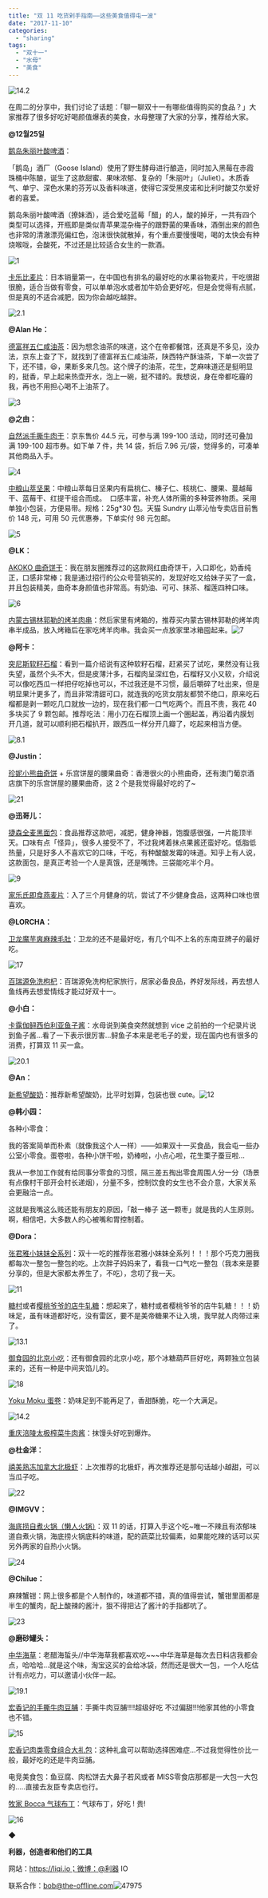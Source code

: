 ```yaml
---
title: "双 11 吃货剁手指南——这些美食值得屯一波"
date: "2017-11-10"
categories: 
  - "sharing"
tags: 
  - "双十一"
  - "水母"
  - "美食"
---
```


![14.2](/images/47521.jpg)

在周二的分享中，我们讨论了话题：「聊一聊双十一有哪些值得购买的食品？」大家推荐了很多好吃好喝颜值爆表的美食，水母整理了大家的分享，推荐给大家。

**@12월25일**

[鹅岛朱丽叶酸啤酒](https://list.tmall.com/search_product.htm?q=%B6%EC%B5%BA&type=p&spm=a220o.0.a2227oh.d100&from=.detail.pc_1_searchbutton)：

「鹅岛」酒厂（Goose Island）使用了野生酵母进行酿造，同时加入黑莓在赤霞珠桶中陈酿，诞生了这款甜蜜、果味浓郁、复杂的「朱丽叶」（Juliet）。木质香气、单宁、深色水果的芬芳以及香料味道，使得它深受黑皮诺和比利时酸艾尔爱好者的喜爱。

鹅岛朱丽叶酸啤酒（撩妹酒），适合爱吃蓝莓「醋」的人，酸的掉牙，一共有四个类型可以选择，开瓶即是类似青苹果混杂梅子的跟野菌的果香味，酒倒出来的颜色也非常的清澈漂亮偏红色，泡沫很快就散掉，有个重点要慢慢喝，喝的太快会有种烧喉咙，会酸死，不过还是比较适合女生的一款酒。

![1](/images/86797.jpg)

[卡乐比麦片](https://list.tmall.com/search_product.htm?q=%E5%8D%A1%E4%B9%90%E6%AF%94%E9%BA%A6%E7%89%87&type=p&style=&cat=all&vmarket=)：日本销量第一，在中国也有排名的最好吃的水果谷物麦片，干吃很甜很脆，适合当做有零食，可以单单泡水或者加牛奶会更好吃，但是会觉得有点腻，但是真的不适合减肥，因为你会越吃越胖。

![2.1](/images/55696.jpg)

**@Alan He：**

[德富祥五仁咸油茶](https://list.tmall.com/search_product.htm?q=%B5%C2%B8%BB%CF%E9%CE%E5%C8%CA%CF%CC%D3%CD%B2%E8&type=p&spm=a220m.1000858.a2227oh.d100&from=.list.pc_1_searchbutton)：因为想念油茶的味道，这个在帝都餐馆，还真是不多见，没办法，京东上查了下，就找到了德富祥五仁咸油茶，陕西特产酥油茶，下单一次尝了下，还不错，😆，果断多来几包。这个牌子的油茶，花生，芝麻味道还是挺明显的，挺香，早上起来热壶开水，泡上一碗，挺不错的。我想说，身在帝都吃霾的我，再也不用担心喝不上油茶了。

![3](/images/54989.jpg)

**@之由：**

[自然派手撕牛肉干](https://item.jd.com/4810165.html)：京东售价 44.5 元，可参与满 199-100 活动，同时还可叠加满 199-100 超市券。如下单 7 件，共 14 袋，折后 7.96 元/袋，觉得多的，可凑单其他商品入手。

![4](/images/37287.jpg)

[中粮山萃坚果](https://list.tmall.com/search_product.htm?q=%D6%D0%C1%B8%C9%BD%DD%CD%BC%E1%B9%FB&user_id=725677994&type=p&cat=50514008&spm=a3204.7084717.a2227oh.d100&from=chaoshi.index.pc_1_searchbutton)：中粮山萃每日坚果内有扁桃仁、榛子仁、核桃仁、腰果、蔓越莓干、蓝莓干、红提干组合而成。  口感丰富，补充人体所需的多种营养物质。采用单独小包装，方便易带。规格：25g\*30 包。天猫 Sundry 山萃沁怡专卖店目前售价 148 元，可用 50 元优惠券，下单实付 98 元包邮。

![5](/images/33770.jpg)

**@LK：**

[AKOKO 曲奇饼干](https://list.tmall.com/search_product.htm?q=AKOKO+%C7%FA%C6%E6%B1%FD%B8%C9&type=p&spm=a220m.1000858.a2227oh.d100&from=.list.pc_1_searchbutton)：我在朋友圈推荐过的这款网红曲奇饼干，入口即化，奶香纯正，口感非常棒；我是通过招行的公众号营销买的，发现好吃又给妹子买了一盒，并且包装精美，曲奇本身颜值也非常高。有奶油、可可、抹茶、榴莲四种口味。

![6](/images/41552.jpeg)

[内蒙古锡林郭勒的烤羊肉串](https://s.taobao.com/search?q=%E5%86%85%E8%92%99%E5%8F%A4%E9%94%A1%E6%9E%97%E9%83%AD%E5%8B%92%E7%9A%84%E7%83%A4%E7%BE%8A%E8%82%89%E4%B8%B2&imgfile=&js=1&stats_click=search_radio_all%3A1&initiative_id=staobaoz_20171110&ie=utf8)：然后家里有烤箱的，推荐买内蒙古锡林郭勒的烤羊肉串半成品，放入烤箱后在家吃烤羊肉串。我会买一点放家里冰箱囤起来。![7](/images/42166.jpg)

**@阿卡：**

[突尼斯软籽石榴](https://list.tmall.com/search_product.htm?q=%CD%BB%C4%E1%CB%B9%C8%ED%D7%D1%CA%AF%C1%F1&type=p&spm=a220m.1000858.a2227oh.d100&from=.list.pc_1_searchbutton)：看到一篇介绍说有这种软籽石榴，赶紧买了试吃，果然没有让我失望，虽然个头不大，但是皮薄汁多，石榴肉呈深红色，石榴籽又小又软，介绍说可以像吃西瓜一样把仔吃掉也可以，不过我还是不习惯，最后嚼碎了吐出来，但是明显果汁更多了，而且非常清甜可口，就连我的吃货女朋友都赞不绝口，原来吃石榴都是剥一颗吃几口就放一边的，现在我们都一口气吃两个。而且不贵，我花 40 多块买了 9 颗包邮。推荐吃法：用小刀在石榴顶上画一个圈起盖，再沿着内膜划开几道，就可以顺利把石榴扒开，跟西瓜一样分开几瓣了，吃起来相当方便。

![8.1](/images/86231.jpg)

**@Justin：**

[珍妮小熊曲奇饼](https://list.tmall.com/search_product.htm?q=%D5%E4%C4%DD%D0%A1%D0%DC%C7%FA%C6%E6%B1%FD&type=p&spm=a220m.1000858.a2227oh.d100&from=.list.pc_1_searchbutton) + 乐宫饼屋的腰果曲奇：香港很火的小熊曲奇，还有澳门葡京酒店旗下的乐宫饼屋的腰果曲奇，这 2 个是我觉得最好吃的了~

![21](/images/51791.jpg)

**@迅哥儿：**

[捷森全麦黑面包](https://list.tmall.com/search_product.htm?q=%BD%DD%C9%AD%C8%AB%C2%F3%BA%DA%C3%E6%B0%FC&type=p&spm=a220m.1000858.a2227oh.d100&from=.list.pc_1_searchbutton)：食品推荐这款吧，减肥，健身神器，饱腹感很强，一片能顶半天。口味有点「怪异」，很多人接受不了，不过我烤着抹点果酱还蛮好吃。低脂低热量，只是好多人不喜欢它的口味，干吃，有种酸酸发霉的味道。知乎上有人说，这款面包，是真正考验一个人是真饿，还是嘴馋。三袋能吃半个月。

![9](/images/21347.jpg)

[家乐氏即食燕麦片](https://list.tmall.com/search_product.htm?q=%BC%D2%C0%D6%CA%CF%BC%B4%CA%B3%D1%E0%C2%F3%C6%AC&type=p&spm=a220m.1000858.a2227oh.d100&from=.list.pc_1_searchbutton)：入了三个月健身的坑，尝试了不少健身食品，这两种口味也很喜欢。

**@LORCHA：**

[卫龙魔芋爽麻辣毛肚](https://chaoshi.detail.tmall.com/item.htm?spm=a230r.1.14.6.44cf729e8bOXNd&id=524606686204&cm_id=140105335569ed55e27b&abbucket=2)：卫龙的还不是最好吃，有几个叫不上名的东南亚牌子的最好吃。

![17](/images/91940.jpg)

[百瑞源免洗枸杞](https://chaoshi.detail.tmall.com/item.htm?spm=a3204.7933263.0.0.20bbb9e8SsXG1O&id=543813426725&rewcatid=50514008)：百瑞源免洗枸杞家旅行，居家必备良品，养好发际线，再去想人鱼线再去想爱情线才能过好双十一。

**@小白：**

[卡露伽鲟西伯利亚鱼子酱](https://list.tmall.com/search_product.htm?q=%BF%A8%C2%B6%D9%A4%F6%E0%CE%F7%B2%AE%C0%FB%D1%C7%D3%E3%D7%D3%BD%B4&type=p&spm=a220o.0.a2227oh.d100&from=.detail.pc_1_searchbutton)：水母说到美食突然就想到 vice 之前拍的一个纪录片说到鱼子酱...看了一下表示很厉害...鲟鱼子本来是老毛子的爱，现在国内也有很多的消费，打算双 11 买一盒。

![20.1](/images/91279.jpg)

**@An：**

[新希望酸奶](https://chaoshi.detail.tmall.com/item.htm?spm=a3204.7933263.0.0.406ec2a97wwdSl&id=540504984116&rewcatid=50514008)：推荐新希望酸奶，比平时划算，包装也很 cute。![12](/images/01305.jpg)

**@韩小园：**

各种小零食：

我的答案简单而朴素（就像我这个人一样）——如果双十一买食品，我会屯一些办公室小零食。蛋卷啦，各种小饼干啦，奶棒啦，小点心啦，花生栗子蚕豆啦...

我从一参加工作就有给同事分零食的习惯，隔三差五掏出零食周围人分一分（场景有点像村干部开会村长递烟），分量不多，控制饮食的女生也不会介意，大家关系会更融洽一点。

这就是我嘴这么贱还能有朋友的原因，「敲一棒子 送一颗枣」就是我的人生原则。啊，相信吧，大多数人的心被嘴和胃控制着。

**@Dora：**

[张君雅小妹妹全系列](https://zhangjunyaxiaomeimei.tmall.com/search.htm?spm=a220m.1000858.1000725.8.751ec237h55KfA&user_number_id=2560039298&rn=321ab9ac8b1da4caa5844d6bce0a79c0&keyword=%D5%C5%BE%FD%D1%C5%D0%A1%C3%C3%C3%C3%C8%AB%CF%B5%C1%D0)：双十一吃的推荐张君雅小妹妹全系列！！！那个巧克力圈我都每次一整包一整包的吃。上次胖子妈妈来了，看我一口气吃一整包（我本来是要分享的，但是大家都太养生了，不吃），念叨了我一天。

![11](/images/87985.jpg)

[糖村](https://detail.tmall.com/item.htm?spm=a220m.1000858.1000725.1.57e2a638MhuoIV&id=521322329196&skuId=3135172920478&user_id=2113704258&cat_id=2&is_b=1&rn=3b39624778c3f4d4c0302e719f8f921e)或者[樱桃爷爷的店牛轧糖](https://detail.tmall.com/item.htm?spm=a220m.1000858.1000725.1.20004f61SEuEyb&id=522889410601&skuId=3329878140725&user_id=2254228887&cat_id=2&is_b=1&rn=997cf8ee7474be32eadd5c0363a7498c)：想起来了，糖村或者樱桃爷爷的店牛轧糖！！！奶味足，虽有味道都好吃，没有雷区，要不是美帝糖果不让入境，我早就人肉带过来了。

![13.1](/images/37315.jpg)

[御食园的北京小吃](https://s.taobao.com/search?q=%E5%BE%A1%E9%A3%9F%E5%9B%AD%E7%9A%84%E5%8C%97%E4%BA%AC%E5%B0%8F%E5%90%83&imgfile=&js=1&stats_click=search_radio_all%3A1&initiative_id=staobaoz_20171110&ie=utf8)：还有御食园的北京小吃，那个冰糖葫芦巨好吃，两颗独立包装来的，还有一种是中间夹馅儿的。

![18](/images/07845.jpg)

[Yoku Moku 蛋卷](https://s.taobao.com/search?q=Yoku+Moku+%E8%9B%8B%E5%8D%B7&imgfile=&js=1&stats_click=search_radio_all%3A1&initiative_id=staobaoz_20171110&ie=utf8)：奶味足到不能再足了，香甜酥脆，吃一个大满足。

![14.2](/images/47521.jpg)

[重庆涪陵太极榨菜牛肉酱](https://s.taobao.com/search?ie=utf8&initiative_id=staobaoz_20171110&stats_click=search_radio_all%3A1&js=1&imgfile=&q=%E9%87%8D%E5%BA%86%E6%B6%AA%E9%99%B5%E5%A4%AA%E6%9E%81%E6%A6%A8%E8%8F%9C%E7%89%9B%E8%82%89%E9%85%B1&suggest=0_1&_input_charset=utf-8&wq=%E6%B6%AA%E9%99%B5%E5%A4%AA%E6%9E%81%E6%A6%A8%E8%8F%9C%E7%89%9B%E8%82%89%E9%85%B1&suggest_query=%E6%B6%AA%E9%99%B5%E5%A4%AA%E6%9E%81%E6%A6%A8%E8%8F%9C%E7%89%9B%E8%82%89%E9%85%B1&source=suggest)：抹馒头好吃到爆炸。

**@杜金洋：**

[禧美熟冻加拿大北极虾](https://seamix.tmall.com/search.htm?spm=a220m.1000858.1000725.3.22dac049YFIRu4&user_number_id=2908834283&rn=9311601a35715c65571ee823475dfb2b&keyword=%EC%FB%C3%C0%CA%EC%B6%B3%BC%D3%C4%C3%B4%F3%B1%B1%BC%AB%CF%BA)：上次推荐的北极虾，再次推荐还是那句话越小越甜，可以当瓜子吃。

![22](/images/42868.jpg)

**@IMGVV：**

[海底捞自煮火锅（懒人火锅）](https://haidilao.tmall.com/search.htm?spm=a220m.1000858.1000725.8.65836d23XidXWI&user_number_id=407445128&rn=459786a8fb70a6528df196a7abfa29f1&keyword=%BA%A3%B5%D7%C0%CC%D7%D4%D6%F3%BB%F0%B9%F8)：双 11 的话，打算入手这个吃~唯一不辣且有浓郁味道自煮火锅，海底捞火锅底料的味道，配的蔬菜比较偏素，如果能吃辣的话可以买另外两家的自热小火锅。

![24](/images/68232.jpg)

**@Chilue：**

麻辣蟹钳：网上很多都是个人制作的，味道都不错，真的值得尝试，蟹钳里面都是半生的蟹肉，配上酸辣的酱汁，狠不得把沾了酱汁的手指都吭了。

![23](/images/34966.jpg)

**@磨砂罐头：**

[中华海草](https://detail.tmall.com/item.htm?spm=a230r.1.14.35.2a0864fbUTVF5v&id=19754242223&ns=1&abbucket=2)：老醋海蜇头//中华海草我都喜欢吃~~~中华海草是每次去日料店我都会点，哈哈哈...就是这个味，淘宝这买的会给冰袋，然而还是很大一包，一个人吃估计有点吃力，可以邀请小伙伴一起。

![19.1](/images/14315.jpg)

[宏香记的手撕牛肉豆脯](https://detail.tmall.com/item.htm?spm=a230r.1.14.20.28a7ef83tGN4We&id=45803524956&ns=1&abbucket=2)：手撕牛肉豆脯!!!!超级好吃 不过偏甜!!!他家其他的小零食也不错。

![15](/images/65543.jpg)

[宏香记肉类零食组合大礼包](https://hongxiangji.tmall.com/index.htm?spm=a1z10.1-b.w5001-15415733694.9.5982739eUNwos3&scene=taobao_shop)：这种礼盒可以帮助选择困难症...不过我觉得性价比一般，最好吃的还是牛肉豆脯。

电竞美食包：鱼豆腐、肉松饼去大鼻子若风或者 MISS零食店那都是一大包一大包的.....直接去友臣专卖店也行。

[牧家 Bocca 气球布丁](https://s.taobao.com/search?q=%E7%89%A7%E5%AE%B6+bocca+%E6%B0%94%E7%90%83%E5%B8%83%E4%B8%81&imgfile=&js=1&stats_click=search_radio_all%3A1&initiative_id=staobaoz_20171110&ie=utf8)：气球布丁，好吃 ! 贵!

![16](/images/27190.jpg)

◆

**利器，创造者和他们的工具**

网站：https://liqi.io；微博：@利器 IO

联系合作：bob@the-offline.com![47975](/images/17961.jpg)
